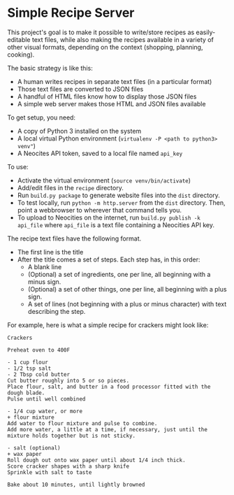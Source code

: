 # Simple Recipe Server

This project's goal is to make it possible to write/store recipes as easily-editable text files, while also making the
recipes available in a variety of other visual formats, depending on the context (shopping, planning, cooking).

The basic strategy is like this:
- A human writes recipes in separate text files (in a particular format)
- Those text files are converted to JSON files
- A handful of HTML files know how to display those JSON files
- A simple web server makes those HTML and JSON files available

To get setup, you need:
- A copy of Python 3 installed on the system
- A local virtual Python environment (`virtualenv -P <path to python3> venv"`)
- A Neocites API token, saved to a local file named `api_key`

To use:
- Activate the virtual environment (`source venv/bin/activate`)
- Add/edit files in the `recipe` directory.
- Run `build.py package` to generate website files into the `dist` directory.
- To test locally, run `python -m http.server` from the `dist` directory. Then, point a webbrowser to wherever that command tells you.
- To upload to Neocities on the internet, run `build.py publish -k api_file` where `api_file` is a text file containing a Neocities API key.

The recipe text files have the following format. 
- The first line is the title
- After the title comes a set of steps. Each step has, in this order:
  - A blank line
  - (Optional) a set of ingredients, one per line, all beginning with a minus sign.
  - (Optional) a set of other things, one per line, all beginning with a plus sign.
  - A set of lines (not beginning with a plus or minus character) with text describing the step.


For example, here is what a simple recipe for crackers might look like:
```
Crackers

Preheat oven to 400F

- 1 cup flour
- 1/2 tsp salt
- 2 Tbsp cold butter
Cut butter roughly into 5 or so pieces.
Place flour, salt, and butter in a food processor fitted with the dough blade.
Pulse until well combined

- 1/4 cup water, or more
+ flour mixture 
Add water to flour mixture and pulse to combine.
Add more water, a little at a time, if necessary, just until the mixture holds together but is not sticky.

- salt (optional)
+ wax paper
Roll dough out onto wax paper until about 1/4 inch thick.
Score cracker shapes with a sharp knife
Sprinkle with salt to taste

Bake about 10 minutes, until lightly browned

```
